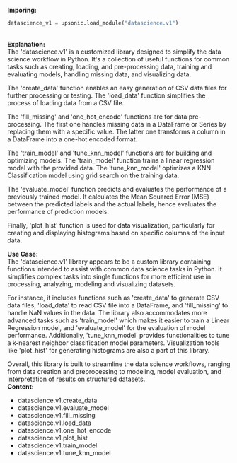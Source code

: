 <b class="custom_code_highlight_green">Imporing:</b><br>
```python
datascience_v1 = upsonic.load_module("datascience.v1")
```
<br><b class="custom_code_highlight_green">Explanation:</b><br>The 'datascience.v1' is a customized library designed to simplify the data science workflow in Python. It's a collection of useful functions for common tasks such as creating, loading, and pre-processing data, training and evaluating models, handling missing data, and visualizing data.

The 'create_data' function enables an easy generation of CSV data files for further processing or testing. The 'load_data' function simplifies the process of loading data from a CSV file. 

The 'fill_missing' and 'one_hot_encode' functions are for data pre-processing. The first one handles missing data in a DataFrame or Series by replacing them with a specific value. The latter one transforms a column in a DataFrame into a one-hot encoded format.

The 'train_model' and 'tune_knn_model' functions are for building and optimizing models. The 'train_model' function trains a linear regression model with the provided data. The 'tune_knn_model' optimizes a KNN Classification model using grid search on the training data.

The 'evaluate_model' function predicts and evaluates the performance of a previously trained model. It calculates the Mean Squared Error (MSE) between the predicted labels and the actual labels, hence evaluates the performance of prediction models.

Finally, 'plot_hist' function is used for data visualization, particularly for creating and displaying histograms based on specific columns of the input data.

<b class="custom_code_highlight_green">Use Case:</b><br>The 'datascience.v1' library appears to be a custom library containing functions intended to assist with common data science tasks in Python. It simplifies complex tasks into single functions for more efficient use in processing, analyzing, modeling and visualizing datasets. 

For instance, it includes functions such as 'create_data' to generate CSV data files, 'load_data' to read CSV file into a DataFrame, and 'fill_missing' to handle NaN values in the data. The library also accommodates more advanced tasks such as 'train_model' which makes it easier to train a Linear Regression model, and 'evaluate_model' for the evaluation of model performance. Additionally, 'tune_knn_model' provides functionalities to tune a k-nearest neighbor classification model parameters. Visualization tools like 'plot_hist' for generating histograms are also a part of this library. 

Overall, this library is built to streamline the data science workflows, ranging from data creation and preprocessing to modeling, model evaluation, and interpretation of results on structured datasets.
<br><b class="custom_code_highlight_green">Content:</b><br>
  - datascience.v1.create_data
  - datascience.v1.evaluate_model
  - datascience.v1.fill_missing
  - datascience.v1.load_data
  - datascience.v1.one_hot_encode
  - datascience.v1.plot_hist
  - datascience.v1.train_model
  - datascience.v1.tune_knn_model
